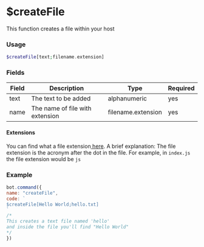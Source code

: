 # $createFile

This function creates a file within your host

### Usage

```php
$createFile[text;filename.extension]
```

### Fields

| Field | Description                     | Type               | Required |
| ----- | ------------------------------- | ------------------ | -------- |
| text  | The text to be added            | alphanumeric       | yes      |
| name  | The name of file with extension | filename.extension | yes      |

#### Extensions

You can find what a file extension[ here](https://en.wikipedia.org/wiki/Filename\_extension). A brief explanation: The file extension is the acronym after the dot in the file. For example, in `index.js` the file extension would be `js`

### Example

```javascript
bot.command({
name: "createFile",
code: `
$createFile[Hello World;hello.txt]
`
/*
This creates a text file named 'hello'
and inside the file you'll find "Hello World"
*/
})
```
